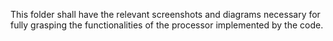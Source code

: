 This folder shall have the relevant screenshots and diagrams necessary for fully grasping the functionalities of the processor implemented by the code.
